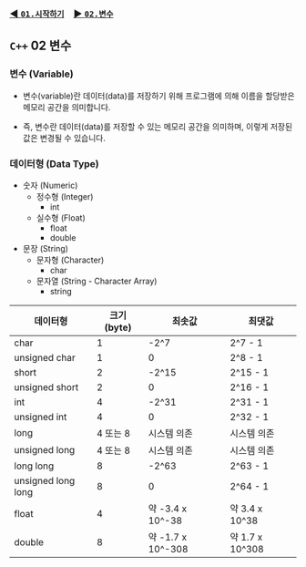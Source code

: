### [◀️ `01.시작하기`](./01_시작하기.md)　[▶️ `02.변수`](./02_변수.md)

## `C++` 02 변수

### 변수 (Variable)
- 변수(variable)란 데이터(data)를 저장하기 위해 프로그램에 의해 이름을 할당받은 메모리 공간을 의미합니다.

- 즉, 변수란 데이터(data)를 저장할 수 있는 메모리 공간을 의미하며, 이렇게 저장된 값은 변경될 수 있습니다.

### 데이터형 (Data Type)
- 숫자 (Numeric)
    - 정수형 (Integer)
        - int
    - 실수형 (Float)
        - float
        - double
- 문장 (String)
    - 문자형 (Character)
        - char
    - 문자열 (String - Character Array)
        - string

| 데이터형 | 크기 (byte) | 최솟값 | 최댓값 |
|---|---|---|---|
| char | 1 | -2^7 | 2^7 - 1 |
| unsigned char | 1 | 0 | 2^8 - 1 |
| short | 2 | -2^15 | 2^15 - 1 |
| unsigned short | 2 | 0 | 2^16 - 1 |
| int | 4 | -2^31 | 2^31 - 1 |
| unsigned int | 4 | 0 | 2^32 - 1 |
| long | 4 또는 8 | 시스템 의존 | 시스템 의존 |
| unsigned long | 4 또는 8 | 시스템 의존 | 시스템 의존 |
| long long | 8 | -2^63 | 2^63 - 1 |
| unsigned long long | 8 | 0 | 2^64 - 1 |
| float | 4 | 약 -3.4 x 10^-38 | 약 3.4 x 10^38 |
| double | 8 | 약 -1.7 x 10^-308 | 약 1.7 x 10^308 |
